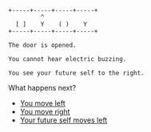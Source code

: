 
```

+-----+-----+-----+-----+
         ^
  [ ]    Y    ( )    Y
+-----+-----+-----+-----+
```

```
The door is opened.

You cannot hear electric buzzing.

You see your future self to the right.
```


What happens next?

- [You move left](./LASER-P-D_L_P0F3.md)
- [You move right](./LASER-P-D_L_P2F3.md)
- [Your future self moves left](./LASER-P-D_L_P1F2.md)
